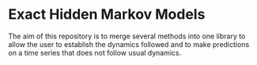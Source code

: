 # Exact Hidden Markov Models

The aim of this repository is to merge several methods into one library to allow the user to establish the dynamics followed and to make predictions on a time series that does not
follow usual dynamics.
